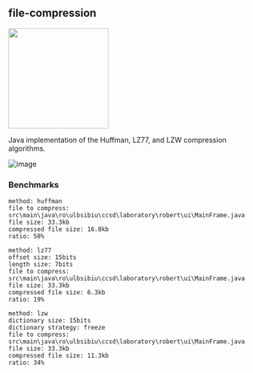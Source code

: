 ## file-compression

<img src="https://github.com/robertlisaru/file-compression/assets/40792547/c220b6ce-8a18-4fb7-8be7-3fe77c3f18e4" width=200px/>


Java implementation of the Huffman, LZ77, and LZW compression algorithms. 

![image](https://github.com/robertlisaru/file-compression/assets/40792547/0008495d-1fa0-421e-9017-dfba413b664d)


### Benchmarks

```
method: huffman
file to compress: src\main\java\ro\ulbsibiu\ccsd\laboratory\robert\ui\MainFrame.java
file size: 33.3kb
compressed file size: 16.8kb
ratio: 50%
```

```
method: lz77
offset size: 15bits
length size: 7bits
file to compress: src\main\java\ro\ulbsibiu\ccsd\laboratory\robert\ui\MainFrame.java
file size: 33.3kb
compressed file size: 6.3kb
ratio: 19%
```

```
method: lzw
dictionary size: 15bits
dictionary strategy: freeze
file to compress: src\main\java\ro\ulbsibiu\ccsd\laboratory\robert\ui\MainFrame.java
file size: 33.3kb
compressed file size: 11.3kb
ratio: 34%
```
